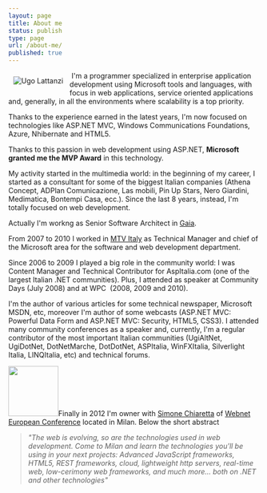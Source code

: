 ```yaml
---
layout: page
title: About me
status: publish
type: page
url: /about-me/
published: true
---
```

<img style="padding: 10px;" alt="Ugo Lattanzi" src="{{site.url}}/assets/2012/04/io.jpg" align="left" /> I'm a programmer specialized in enterprise application development using Microsoft tools and languages, with focus in web applications, service oriented applications and, generally, in all the environments where scalability is a top priority.

Thanks to the experience earned in the latest years, I'm now focused on technologies like ASP.NET MVC, Windows Communications Foundations, Azure, Nhibernate and HTML5.

Thanks to this passion in web development using ASP.NET, <strong>Microsoft granted me the MVP Award</strong> in this technology.

My activity started in the multimedia world: in the beginning of my career, I started as a consultant for some of the biggest Italian companies (Athena Concept, ADPlan Comunicazione, Las mobili, Pin Up Stars, Nero Giardini, Medimatica, Bontempi Casa, ecc.). Since the last 8 years, instead, I'm totally focused on web development.

Actually I'm workng as Senior Software Architect in <a title="Gaia S.r.l." href="http://gaia.is.it" target="_blank">Gaia</a>.

From 2007 to 2010 I worked in <a title="Mtv Italy" href="http://mtv.it" target="_blank">MTV Italy</a> as Technical Manager and chief of the Microsoft area for the software and web development department.

Since 2006 to 2009 I played a big role in the community world: I was Content Manager and Technical Contributor for AspItalia.com (one of the largest Italian .NET communities). Plus, I attended as speaker at Community Days (July 2008) and at WPC  (2008, 2009 and 2010).

I'm the author of various articles for some technical newspaper, Microsoft MSDN, etc, moreover I'm author of some webcasts (ASP.NET MVC: Powerful Data Form and ASP.NET MVC: Security, HTML5, CSS3). I attended many community conferences as a speaker and, currently, I'm a regular contributor of the most important Italian communities (UgiAltNet, UgiDotNet, DotNetMarche, DotDotNet, ASPItalia, WinFXItalia, Silverlight Italia, LINQItalia, etc) and technical forums.

<a href="{{siteurl}}/assets/2012/04/555703_365321036842591_365320503509311_979858_46483167_n.jpg"><img class=" wp-image-111 alignleft"  alt="" src="{{siteurl}}/assets/2012/04/555703_365321036842591_365320503509311_979858_46483167_n-150x150.jpg" width="100" height="100" /></a>Finally in 2012 I'm owner with <a title="Simone Chiaretta's Blog" href="http://codeclimber.net.nz/" target="_blank">Simone Chiaretta</a> of <a title="Webnet European Conference" href="webnetconf.eu" target="_blank">Webnet European Conference</a> located in Milan. Below the short abstract
<blockquote><em>"The web is evolving, so are the technologies used in web development.</em>
<em> Come to Milan and learn the technologies you'll be using in your next projects: Advanced JavaScript frameworks, HTML5, REST frameworks, cloud, lightweight http servers, real-time web, low-cerimony web frameworks, and much more...</em>
<em> both on .NET and other technologies"</em></blockquote>
